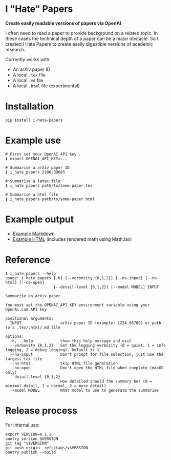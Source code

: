 # I "Hate" Papers

**Create easily readable versions of papers via OpenAI**

I often need to read a paper to provide background on a related topic. 
In these cases the technical depth of a paper can be a major obstacle.
So I created I Hate Papers to create easily digestible versions of 
academic research.

Currently works with:

* An arXiv paper ID
* A local `.tex` file
* A local `.md` file
* A local `.html` file (experimental)

# Installation

    pip install i-hate-papers

# Example use
    
    # First set your OpenAI API key
    ❱ export OPENAI_API_KEY=...
    
    # Summarise a arXiv paper ID
    ❱ i_hate_papers 2106.09685
    
    # Summarise a latex file
    ❱ i_hate_papers path/to/some-paper.tex
    
    # Summarise a html file
    ❱ i_hate_papers path/to/some-paper.html

# Example output

* [Example Markdown](https://github.com/adamcharnock/i-hate-papers/blob/main/examples/summary-2106.09685-d1-gpt-3.5-turbo.md)
* [Example HTML](https://adamcharnock.github.io/i-hate-papers/examples/summary-2106.09685-d1-gpt-3.5-turbo.html) (includes rendered math using MathJax)

# Reference

    ❱ i_hate_papers --help
    usage: i_hate_papers [-h] [--verbosity {0,1,2}] [--no-input] [--no-html] [--no-open] 
                         [--detail-level {0,1,2}] [--model MODEL] INPUT
    
    Summarise an arXiv paper
    
    You must set the OPENAI_API_KEY environment variable using your OpenAi.com API key
    
    positional arguments:
      INPUT                 arXiv paper ID (example: 1234.56789) or path to a .tex/.html/.md file
    
    options:
      -h, --help            show this help message and exit
      --verbosity {0,1,2}   Set the logging verbosity (0 = quiet, 1 = info logging, 2 = debug logging). Default is 1
      --no-input            Don't prompt for file selection, just use the largest tex file
      --no-html             Skip HTML file generation
      --no-open             Don't open the HTML file when complete (macOS only)
      --detail-level {0,1,2}
                            How detailed should the summary be? (0 = minimal detail, 1 = normal, 2 = more detail)
      --model MODEL         What model to use to generate the summaries

# Release process

For internal use:

    export VERSION=0.1.1
    poetry version $VERSION
    git tag "v$VERSION"
    git push origin  refs/tags/v$VERSION
    poetry publish --build